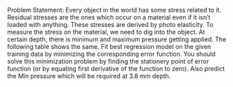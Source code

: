 Problem Statement:
Every object in the world has some stress related to it. Residual stresses are the ones which occur on a material even if it isn’t loaded with anything. These stresses are derived by photo elasticity. To measure the stress on the material, we need to dig into the object. At certain depth, there is minimum and maximum pressure getting applied. The following table shows the same.
Fit best regression model on the given training data by minimizing the corresponding error function. You should solve this minimization problem by finding the stationery point of error function (or by equating first derivative of the function to zero).
Also predict the Min pressure which will be required at 3.8 mm depth.
